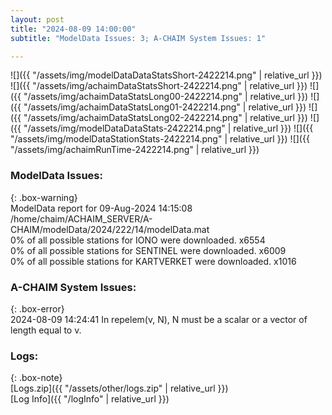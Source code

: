 ```yaml
---
layout: post
title: "2024-08-09 14:00:00"
subtitle: "ModelData Issues: 3; A-CHAIM System Issues: 1"

---
```


![]({{ "/assets/img/modelDataDataStatsShort-2422214.png" | relative_url }})
![]({{ "/assets/img/achaimDataStatsShort-2422214.png" | relative_url }})
![]({{ "/assets/img/achaimDataStatsLong00-2422214.png" | relative_url }})
![]({{ "/assets/img/achaimDataStatsLong01-2422214.png" | relative_url }})
![]({{ "/assets/img/achaimDataStatsLong02-2422214.png" | relative_url }})
![]({{ "/assets/img/modelDataDataStats-2422214.png" | relative_url }})
![]({{ "/assets/img/modelDataStationStats-2422214.png" | relative_url }})
![]({{ "/assets/img/achaimRunTime-2422214.png" | relative_url }})


### ModelData Issues:  
  
{: .box-warning}  
 ModelData report for 09-Aug-2024 14:15:08   
 /home/chaim/ACHAIM_SERVER/A-CHAIM/modelData/2024/222/14/modelData.mat   
 0% of all possible stations for IONO were downloaded. x6554   
 0% of all possible stations for SENTINEL were downloaded. x6009   
 0% of all possible stations for KARTVERKET were downloaded. x1016   
  
### A-CHAIM System Issues:  
  
{: .box-error}  
2024-08-09 14:24:41 In repelem(v, N), N must be a scalar or a vector of length equal to v.  

### Logs:  
  
{: .box-note}  
[Logs.zip]({{ "/assets/other/logs.zip" | relative_url }})  
[Log Info]({{ "/logInfo" | relative_url }})  
